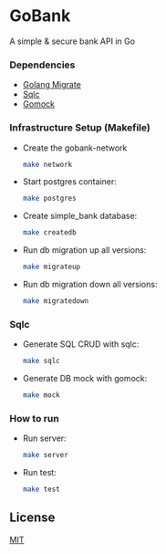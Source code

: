 
# GoBank 

A simple & secure bank API in Go


### Dependencies

- [Golang Migrate](https://github.com/golang-migrate/migrate/tree/master/cmd/migrate)
- [Sqlc](https://github.com/kyleconroy/sqlc#installation)
- [Gomock](https://github.com/golang/mock)


### Infrastructure Setup (Makefile)

- Create the gobank-network

    ``` bash
    make network
    ```

- Start postgres container:

    ```bash
    make postgres
    ```

- Create simple_bank database:

    ```bash
    make createdb
    ```

- Run db migration up all versions:

    ```bash
    make migrateup
    ```

- Run db migration down all versions:

    ```bash
    make migratedown
    ```

### Sqlc 

- Generate SQL CRUD with sqlc:

    ```bash
    make sqlc
    ```

- Generate DB mock with gomock:

    ```bash
    make mock
    ```

### How to run

- Run server:

    ```bash
    make server
    ```

- Run test:

    ```bash
    make test
    ```

## License

[MIT](https://choosealicense.com/licenses/mit/)

